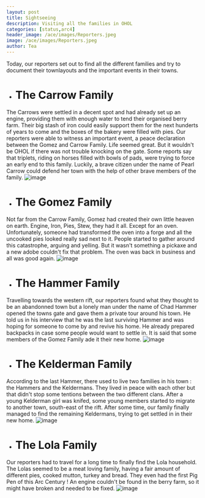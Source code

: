 ```yaml
---
layout: post
title: Sightseeing
description: Visiting all the families in OHOL
categories: [status,arc4]
header_image: /ace/images/Reporters.jpeg
image: /ace/images/Reporters.jpeg
author: Tea
---
```


Today, our reporters set out to find all the different families and try to document their townlayouts and the important events in their towns.

* # The Carrow Family

The Carrows were settled in a decent spot and had already set up an engine, providing them with enough water to tend their organised berry farm. Their big stash of iron could easily support them for the next hunderts of years to come and the boxes of the bakery were filled with pies. Our reporters were able to witness an important event, a peace declaration between the Gomez and Carrow Family. Life seemed great. But it wouldn't be OHOL if there was not trouble knocking on the gate. Some reports say that triplets, riding on horses filled with bowls of pads, were trying to force an early end to this family. Luckily, a brave citizen under the name of Pearl Carrow could defend her town with the help of other brave members of the family.
![image](/ace/images/carrow.jpg)

* # The Gomez Family

Not far from the Carrow Family, Gomez had created their own little heaven on earth. Engine, Iron, Pies, Stew, they had it all. Except for an oven. Unfortunately, someone had transformed the oven into a forge and all the uncooked pies looked really sad next to it. People started to gather around this catastrophe, arguing and yelling. But it wasn't something a pickaxe and a new adobe couldn't fix that problem. The oven was back in business and all was good again.
![image](/ace/images/Gomez.jpg)

* # The Hammer Family

Travelling towards the western rift, our reporters found what they thought to be an abandonned town but a lonely man under the name of Chad Hammer opened the towns gate and gave them a private tour around his town. He told us in his interview that he was the last surviving Hammer and was hoping for someone to come by and revive his home. He already prepared backpacks in case some people would want to settle in. It is said that some members of the Gomez Family ade it their new home.
![image](/ace/images/Hammer.jpg)

* # The Kelderman Family

According to the last Hammer, there used to live two families in his town : the Hammers and the Keldermans. They lived in peace with each other but that didn't stop some tentions between the two different clans. After a young Kelderman girl was knifed, some young members started to migrate to another town, south-east of the rift. After some time, our family finally managed to find the remaining Keldermans, trying to get settled in in their new home.
![image](/ace/images/Kelderman.jpg)

* # The Lola Family

Our reporters had to travel for a long time to finally find the Lola household. The Lolas seemed to be a meat loving family, having a fair amount of different pies, cooked mutton, turkey and bread. They even had the first Pig Pen of this Arc Century ! An engine couldn't be found in the berry farm, so it might have broken and needed to be fixed.
![image](/ace/images/lola.jpg)